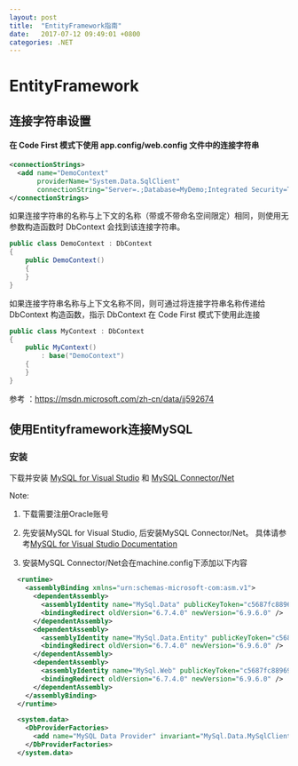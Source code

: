 ```yaml
---
layout: post
title:  "EntityFramework指南"
date:   2017-07-12 09:49:01 +0800
categories: .NET
---
```


# EntityFramework

## 连接字符串设置

#### 在 Code First 模式下使用 app.config/web.config 文件中的连接字符串

```xml
<connectionStrings>
  <add name="DemoContext" 
       providerName="System.Data.SqlClient" 
       connectionString="Server=.;Database=MyDemo;Integrated Security=True;"/>
</connectionStrings>
```
如果连接字符串的名称与上下文的名称（带或不带命名空间限定）相同，则使用无参数构造函数时 DbContext 会找到该连接字符串。

```c#
public class DemoContext : DbContext 
{ 
    public DemoContext() 
    { 
    } 
}
```
如果连接字符串名称与上下文名称不同，则可通过将连接字符串名称传递给 DbContext 构造函数，指示 DbContext 在 
Code First 模式下使用此连接

```c#
public class MyContext : DbContext 
{ 
    public MyContext() 
        : base("DemoContext") 
    { 
    } 
}
```
参考 ：https://msdn.microsoft.com/zh-cn/data/jj592674 




## 使用Entityframework连接MySQL

### 安装

下载并安装 [MySQL for Visual Studio](https://dev.mysql.com/downloads/windows/visualstudio/) 和 [MySQL Connector/Net ](https://dev.mysql.com/downloads/connector/net/)

Note: 

1. 下载需要注册Oracle账号

1. 先安装MySQL for Visual Studio, 后安装MySQL Connector/Net。  具体请参考[MySQL for Visual Studio Documentation](https://dev.mysql.com/doc/visual-studio/en/visual-studio-install.html)

1. 安装MySQL Connector/Net会在machine.config下添加以下内容

  ```xml
    <runtime>
      <assemblyBinding xmlns="urn:schemas-microsoft-com:asm.v1">
        <dependentAssembly>
          <assemblyIdentity name="MySql.Data" publicKeyToken="c5687fc88969c44d" culture="neutral" />
          <bindingRedirect oldVersion="6.7.4.0" newVersion="6.9.6.0" />
        </dependentAssembly>
        <dependentAssembly>
          <assemblyIdentity name="MySql.Data.Entity" publicKeyToken="c5687fc88969c44d" culture="neutral" />
          <bindingRedirect oldVersion="6.7.4.0" newVersion="6.9.6.0" />
        </dependentAssembly>
        <dependentAssembly>
          <assemblyIdentity name="MySql.Web" publicKeyToken="c5687fc88969c44d" culture="neutral" />
          <bindingRedirect oldVersion="6.7.4.0" newVersion="6.9.6.0" />
        </dependentAssembly>
      </assemblyBinding>
    </runtime>
  ```
  
  ```xml
    <system.data>
      <DbProviderFactories>
        <add name="MySQL Data Provider" invariant="MySql.Data.MySqlClient" description=".Net Framework Data Provider for MySQL" type="MySql.Data.MySqlClient.MySqlClientFactory, MySql.Data, Version=6.9.6.0, Culture=neutral, PublicKeyToken=c5687fc88969c44d" />
      </DbProviderFactories>
    </system.data>
  ```

